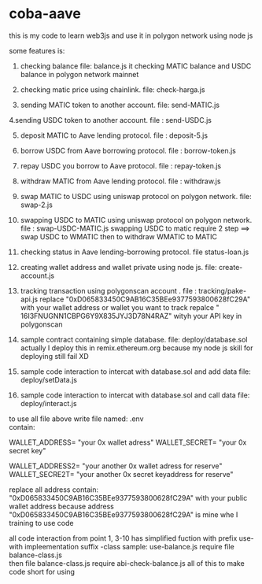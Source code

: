 # coba-aave

this is my code to learn web3js and use it in polygon network using node js

some features is:

1. checking balance file:  balance.js
    it checking MATIC balance and USDC balance in polygon network mainnet
    
    
2. checking matic price using chainlink.   file:  check-harga.js

3. sending MATIC token to another account.    file:  send-MATIC.js

4.sending USDC token to another account.  file : send-USDC.js

5. deposit MATIC to Aave lending protocol.  file :   deposit-5.js

6. borrow USDC from Aave borrowing protocol. file : borrow-token.js

7. repay USDC you borrow to Aave protocol. file : repay-token.js

8. withdraw MATIC from Aave lending protocol. file : withdraw.js

9. swap MATIC to USDC using uniswap protocol on polygon network.   file: swap-2.js

10. swapping USDC to MATIC using uniswap protocol on polygon network.  file : swap-USDC-MATIC.js
     swapping USDC to matic require 2 step ==> swap USDC to WMATIC then to withdraw WMATIC to MATIC
     
11. checking status in Aave lending-borrowing protocol. file status-loan.js

12. creating wallet address and wallet private using node js.  file: create-account.js

13. tracking transaction using polygonscan account .  file : tracking/pake-api.js
    replace "0xD065833450C9AB16C35BEe9377593800628fC29A" with your wallet address or wallet you want to track
    repalce " 16I3FNUGNN1CBPG6Y9X835JYJ3D78N4RAZ" wityh your API key in polygonscan
    
14. sample contract containing simple database. file: deploy/database.sol
      actually I deploy this in remix.ethereum.org   because my node js skill for deploying still fail XD
      
15. sample code interaction to intercat with database.sol and add data     file: deploy/setData.js

16. sample code interaction to intercat with database.sol and call data     file: deploy/interact.js






to use all file above write file named: .env   
contain:

WALLET_ADDRESS= "your 0x wallet adress"
WALLET_SECRET= "your 0x secret key"

WALLET_ADDRESS2= "your another 0x wallet adress for reserve"
WALLET_SECRE2T= "your another 0x secret keyaddress for reserve"

replace all address contain: "0xD065833450C9AB16C35BEe9377593800628fC29A"  with your public wallet address because address "0xD065833450C9AB16C35BEe9377593800628fC29A"  is mine whe I training to use code


all code interaction from point 1, 3-10     has simplified fuction with prefix  use-  with impleementation suffix  -class   sample: use-balance.js    require file  balance-class.js   
then file  balance-class.js  require abi-check-balance.js 
all of this to make code short for using
